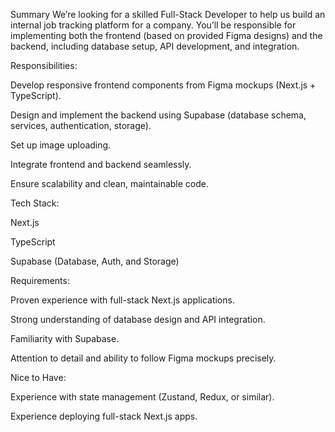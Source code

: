 Summary
We’re looking for a skilled Full-Stack Developer to help us build an internal job tracking platform for a company. You’ll be responsible for implementing both the frontend (based on provided Figma designs) and the backend, including database setup, API development, and integration.


Responsibilities:

Develop responsive frontend components from Figma mockups (Next.js + TypeScript).

Design and implement the backend using Supabase (database schema, services, authentication, storage).

Set up image uploading.

Integrate frontend and backend seamlessly.

Ensure scalability and clean, maintainable code.

Tech Stack:

Next.js

TypeScript

Supabase (Database, Auth, and Storage)

Requirements:

Proven experience with full-stack Next.js applications.

Strong understanding of database design and API integration.

Familiarity with Supabase.

Attention to detail and ability to follow Figma mockups precisely.

Nice to Have:

Experience with state management (Zustand, Redux, or similar).

Experience deploying full-stack Next.js apps.